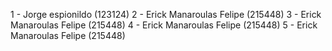 1 - Jorge espionildo (123124)
2 - Erick Manaroulas Felipe (215448)
3 - Erick Manaroulas Felipe (215448)
4 - Erick Manaroulas Felipe (215448)
5 - Erick Manaroulas Felipe (215448)

